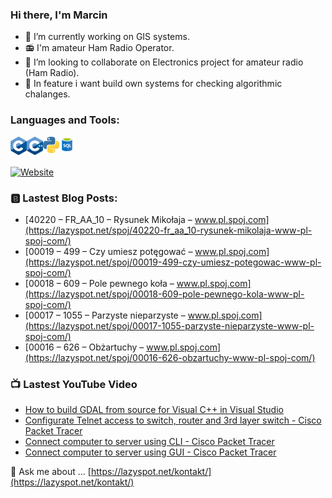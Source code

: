 ### Hi there, I'm Marcin

- 🔭 I’m currently working on GIS systems.
- :radio: I'm amateur Ham Radio Operator.
- 👯 I’m looking to collaborate on Electronics project for amateur radio (Ham Radio).
- :bookmark_tabs: In feature i want build own systems for checking algorithmic chalanges.



### Languages and Tools:

[<img align="left" alt="C" width="26px" src="/icons/C.png" />]()
[<img align="left" alt="C++" width="26px" src="/icons/C++.png" />]()
[<img align="left" alt="Python" width="26px" src="/icons/Python.png" />]()
[<img align="left" alt="SQL" width="26px" src="/icons/SQL.png" />]()

<br />
<br />

[![Website](https://img.shields.io/website?label=lazyspot.net&style=for-the-badge&url=https%3A%2F%2Flazyspot.net)](https://lazyspot.net/)

### :b: Lastest Blog Posts:
<!-- BLOG-POST-LIST:START -->
- [40220 – FR_AA_10 – Rysunek Mikołaja – www.pl.spoj.com](https://lazyspot.net/spoj/40220-fr_aa_10-rysunek-mikolaja-www-pl-spoj-com/)
- [00019 – 499 – Czy umiesz potęgować – www.pl.spoj.com](https://lazyspot.net/spoj/00019-499-czy-umiesz-potegowac-www-pl-spoj-com/)
- [00018 – 609 – Pole pewnego koła – www.pl.spoj.com](https://lazyspot.net/spoj/00018-609-pole-pewnego-kola-www-pl-spoj-com/)
- [00017 – 1055 – Parzyste nieparzyste – www.pl.spoj.com](https://lazyspot.net/spoj/00017-1055-parzyste-nieparzyste-www-pl-spoj-com/)
- [00016 – 626 – Obżartuchy – www.pl.spoj.com](https://lazyspot.net/spoj/00016-626-obzartuchy-www-pl-spoj-com/)
<!-- BLOG-POST-LIST:END -->

### 📺 Lastest YouTube Video
<!-- YOUTUBE:START -->
- [How to build GDAL from source for Visual C++ in Visual Studio](https://www.youtube.com/watch?v=Yf8rYOfvZjY)
- [Configurate Telnet access to switch, router and 3rd layer switch - Cisco Packet Tracer](https://www.youtube.com/watch?v=yRslt72BmGw)
- [Connect computer to server using CLI - Cisco Packet Tracer](https://www.youtube.com/watch?v=pdgs0A2-2zE)
- [Connect computer to server using GUI - Cisco Packet Tracer](https://www.youtube.com/watch?v=O8qsG1hL4tM)
<!-- YOUTUBE:END -->

💬 Ask me about ... [https://lazyspot.net/kontakt/](https://lazyspot.net/kontakt/)

